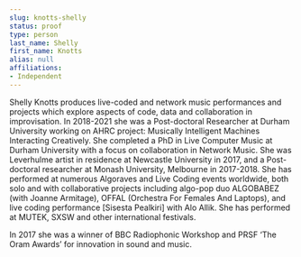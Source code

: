 ```yaml
---
slug: knotts-shelly
status: proof
type: person
last_name: Shelly
first_name: Knotts
alias: null
affiliations:
- Independent
---
```


Shelly Knotts produces live-coded and network music performances and projects which explore
aspects of code, data and collaboration in improvisation.
In 2018-2021 she was a Post-doctoral Researcher at Durham University working on AHRC
project: Musically Intelligent Machines Interacting Creatively. She completed a PhD in Live
Computer Music at Durham University with a focus on collaboration in Network Music. She
was Leverhulme artist in residence at Newcastle University in 2017, and a Post-doctoral
researcher at Monash University, Melbourne in 2017-2018.
She has performed at numerous Algoraves and Live Coding events worldwide, both solo and
with collaborative projects including algo-pop duo ALGOBABEZ (with Joanne Armitage), OFFAL
(Orchestra For Females And Laptops), and live coding performance [Sisesta Pealkiri] with Alo
Allik. She has performed at MUTEK, SXSW and other international festivals.

In 2017 she was a winner of BBC Radiophonic Workshop and PRSF ‘The Oram Awards’ for
innovation in sound and music.


